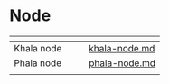 # Node

<table data-view="cards"><thead><tr><th></th><th></th><th></th><th data-hidden data-card-target data-type="content-ref"></th></tr></thead><tbody><tr><td>Khala node</td><td></td><td></td><td><a href="khala-node.md">khala-node.md</a></td></tr><tr><td>Phala node</td><td></td><td></td><td><a href="phala-node.md">phala-node.md</a></td></tr><tr><td></td><td></td><td></td><td></td></tr></tbody></table>
